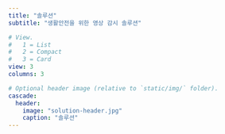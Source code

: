 ```yaml
---
title: "솔루션"
subtitle: "생활안전을 위한 영상 감시 솔루션"

# View.
#   1 = List
#   2 = Compact
#   3 = Card
view: 3
columns: 3

# Optional header image (relative to `static/img/` folder).
cascade:
  header:
    image: "solution-header.jpg"
    caption: "솔루션"
---
```

